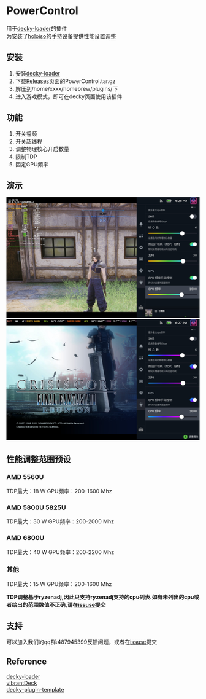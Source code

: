 # PowerControl
用于[decky-loader](https://github.com/SteamDeckHomebrew/decky-loader)的插件  
为安装了[holoiso](https://github.com/theVakhovskeIsTaken/holoiso)的手持设备提供性能设置调整  

## 安装

1. 安装[decky-loader](https://github.com/SteamDeckHomebrew/decky-loader)
2. 下载[Releases](https://github.com/Gawah/PowerControl/releases)页面的PowerControl.tar.gz
3. 解压到/home/xxxx/homebrew/plugins/下
4. 进入游戏模式，即可在decky页面使用该插件

## 功能
1. 开关睿频
2. 开关超线程
3. 调整物理核心开启数量
4. 限制TDP
5. 固定GPU频率  

## 演示
![](assets/20230107182852_1.jpg)
![](assets/20230107182755_1.jpg)

## 性能调整范围预设

### AMD 5560U
TDP最大：18 W  GPU频率：200-1600 Mhz

### AMD 5800U 5825U
TDP最大：30 W  GPU频率：200-2000 Mhz

### AMD 6800U
TDP最大：40 W  GPU频率：200-2200 Mhz

### 其他
TDP最大：15 W  GPU频率：200-1600 Mhz

**TDP调整基于ryzenadj,因此只支持ryzenadj支持的cpu列表.如有未列出的cpu或者给出的范围数值不正确,请在[issuse](https://github.com/Gawah/PowerControl/issues)提交**

## 支持
   可以加入我们的qq群:487945399反馈问题，或者在[issuse](https://github.com/Gawah/PowerControl/issues)提交

## Reference
[decky-loader](https://github.com/SteamDeckHomebrew/decky-loader)  
[vibrantDeck](https://github.com/libvibrant/vibrantDeck)  
[decky-plugin-template](https://github.com/SteamDeckHomebrew/decky-plugin-template)  
